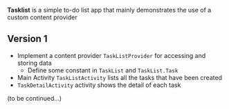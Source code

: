 
**Tasklist** is a simple to-do list app that mainly demonstrates the use of a custom content provider

## Version 1

- Implement a content provider `TaskListProvider` for accessing and storing data
    + Define some constant in `TaskList` and `TaskList.Task` 
- Main Activity `TaskListActivity` lists all the tasks that have been created
- `TaskDetailActivity` activity shows the detail of each task

(to be continued...)

